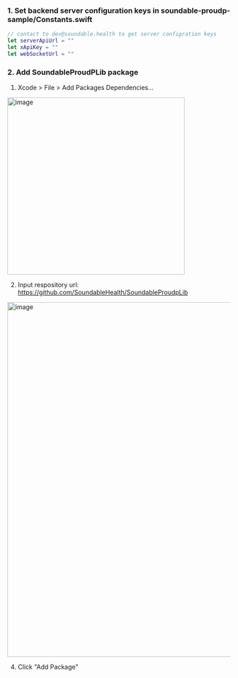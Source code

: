 ### 1. Set backend server configuration keys in soundable-proudp-sample/Constants.swift
```swift
// contact to dev@soundable.health to get server configration keys
let serverApiUrl = ""
let xApiKey = ""
let webSocketUrl = ""
```

### 2. Add SoundableProudPLib package
1. Xcode > File > Add Packages Dependencies...
<img width="400" alt="image" src="https://github.com/user-attachments/assets/12abf0e6-b87e-4ce6-9d33-36b4a44db905">

2. Input respository url: https://github.com/SoundableHealth/SoundableProudpLib
<img width="800" alt="image" src="https://github.com/user-attachments/assets/4d196efa-3738-4f8c-8247-a51f1d438f77">

4. Click "Add Package"
